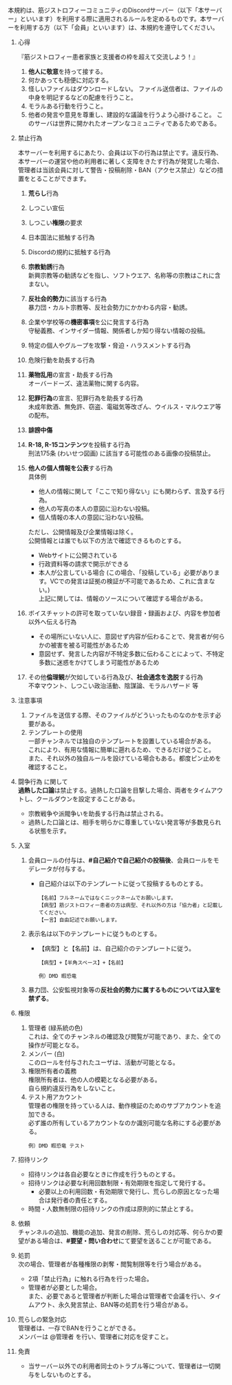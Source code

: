 本規約は、筋ジストロフィーコミュニティのDiscordサーバー（以下「本サーバー」といいます）を利用する際に適用されるルールを定めるものです。本サーバーを利用する方（以下「会員」といいます）は、本規約を遵守してください。

1. 心得

    『筋ジストロフィー患者家族と支援者の枠を超えて交流しよう！』
    
    1. **他人に敬意**を持って接する。
    2. 何かあっても穏便に対応する。
    3. 怪しいファイルはダウンロードしない。
        ファイル送信者は、ファイルの中身を明記するなどの配慮を行うこと。
    4. モラルある行動を行うこと。
    5. 他者の発言や意見を尊重し、建設的な議論を行うよう心掛けること。
        このサーバは世界に開かれたオープンなコミュニティであるためである。
       

2. 禁止行為

    本サーバーを利用するにあたり、会員は以下の行為は禁止です。違反行為、本サーバーの運営や他の利用者に著しく支障をきたす行為が発覚した場合、管理者は当該会員に対して警告・投稿削除・BAN（アクセス禁止）などの措置をとることができます。

    1. **荒らし**行為
    2. しつこい宣伝  
    3. しつこい**権限**の要求  
    4. 日本国法に抵触する行為  
    5. Discordの規約に抵触する行為  
    6. **宗教勧誘**行為  
        新興宗教等の勧誘などを指し、ソフトウエア、名称等の宗教はこれに含まない。
    7. **反社会的勢力**に該当する行為  
        暴力団・カルト宗教等、反社会勢力にかかわる内容・勧誘。
    8. 企業や学校等の**機密事項**を公に発言する行為  
        守秘義務、インサイダー情報、関係者しか知り得ない情報の投稿。
    9. 特定の個人やグループを攻撃・脅迫・ハラスメントする行為
    10. 危険行動を助長する行為  
    11. **薬物乱用**の宣言・助長する行為  
        オーバードーズ、違法薬物に関する内容。
    12. **犯罪行為**の宣言、犯罪行為を助長する行為  
        未成年飲酒、無免許、窃盗、電磁気等改ざん、ウイルス・マルウエア等の配布。  
    13. **誹謗中傷**  
    14. **R-18, R-15コンテンツ**を投稿する行為  
        刑法175条 (わいせつ図画) に該当する可能性のある画像の投稿禁止。
    15. **他人の個人情報を公表**する行為  
        具体例  
        - 他人の情報に関して「ここで知り得ない」にも関わらず、言及する行為。
        - 他人の写真の本人の意図に沿わない投稿。
        - 個人情報の本人の意図に沿わない投稿。
        
        ただし、公開情報及び企業情報は除く。        
        公開情報とは誰でも以下の方法で確認できるものとする。
        - Webサイトに公開されている
        - 行政資料等の請求で開示ができる
        - 本人が公言している場合 (この場合、「投稿している」必要があります。VCでの発言は証拠の検証が不可能であるため、これに含まない。) <br> 上記に関しては、情報のソースについて確認する場合がある。    
    16. ボイスチャットの許可を取っていない録音・録画および、内容を参加者以外へ伝える行為  
        - その場所にいない人に、意図せず内容が伝わることで、発言者が何らかの被害を被る可能性があるため
        - 意図せず、発言した内容が不特定多数に伝わることによって、不特定多数に迷惑をかけてしまう可能性があるため
    17. その他**倫理観**が欠如している行為及び、**社会通念を逸脱**する行為  
        不幸マウント、しつこい政治活動、陰謀論、モラルハザード 等


3. 注意事項
    1. ファイルを送信する際、そのファイルがどういったものなのかを示す必要がある。
    2. テンプレートの使用  
        一部チャンネルでは独自のテンプレートを設置している場合がある。  
        これにより、有用な情報に簡単に遡れるため、できるだけ従うこと。  
        また、それ以外の独自ルールを設けている場合もある。都度ピン止めを確認すること。


4. 闘争行為 に関して  
    **過熱した口論**は禁止する。過熱した口論を目撃した場合、両者をタイムアウトし、クールダウンを設定することがある。
    - 宗教戦争や派閥争いを助長する行為は禁止される。
    - 過熱した口論とは、相手を明らかに尊重していない発言等が多数見られる状態を示す。
    

5. 入室  
    1. 会員ロールの付与は、**#自己紹介で自己紹介の投稿後**、会員ロールをモデレータが付与する。
        - 自己紹介は以下のテンプレートに従って投稿するものとする。
            ```
            【名前】フルネームではなくニックネームでお願いします。
            【病型】筋ジストロフィー患者の方は病型、それ以外の方は「協力者」と記載してください。
            【一言】自由記述でお願いします。
            ```
    2. 表示名は以下のテンプレートに従うものとする。
        - 【病型】と【名前】は、自己紹介のテンプレートに従う。   
            ```
            【病型】+【半角スペース】+【名前】

            例）DMD 暇恐竜
            ```

    4. 暴力団、公安監視対象等の**反社会的勢力に属するものについては入室を禁ずる**。
　　

7. 権限  
    1. 管理者 (緑系統の色)  
        これは、全てのチャンネルの確認及び閲覧が可能であり、また、全ての操作が可能となる。
    4. メンバー (白)  
        このロールを付与されたユーザは、活動が可能となる。
    5. 権限所有者の義務  
        権限所有者は、他の人の模範となる必要がある。  
        自ら規約違反行為をしないこと。
    6. テスト用アカウント  
        管理者の権限を持っている人は、動作検証のためのサブアカウントを追加できる。  
        必ず誰の所有しているアカウントなのか識別可能な名称にする必要がある。  
        ```
        例）DMD 暇恐竜 テスト
        ```


8. 招待リンク  
    - 招待リンクは各自必要なときに作成を行うものとする。  
    - 招待リンクは必要な利用回数制限・有効期限を指定して発行する。  
        - 必要以上の利用回数・有効期限で発行し、荒らしの原因となった場合は発行者の責任とする。  
    - 時間・人数無制限の招待リンクの作成は原則的に禁止とする。


9. 依頼  
    チャンネルの追加、機能の追加、発言の削除、荒らしの対応等、何らかの要望がある場合は、**#要望・問い合わせ**にて要望を送ることが可能である。  


10. 処罰  
    次の場合、管理者が各種権限の剥奪・閲覧制限等を行う場合がある。  
    - 2項「禁止行為」に触れる行為を行った場合。  
    - 管理者が必要とした場合。  
    また、必要であると管理者が判断した場合は管理者で会議を行い、タイムアウト、永久発言禁止、BAN等の処罰を行う場合がある。  


11. 荒らしの緊急対応  
    管理者は、一存でBANを行うことができる。  
    メンバーは @管理者 を行い、管理者に対応を促すこと。


12. 免責
    - 当サーバー以外での利用者同士のトラブル等について、管理者は一切関与をしないものとする。
